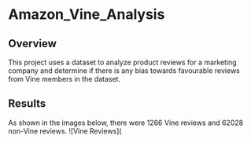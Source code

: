 # Amazon_Vine_Analysis
## Overview
This project uses a dataset to analyze product reviews for a marketing company and determine if there is any bias towards favourable reviews from Vine members in the dataset.
## Results
As shown in the images below, there were 1266 Vine reviews and 62028 non-Vine reviews.
![Vine Reviews](
